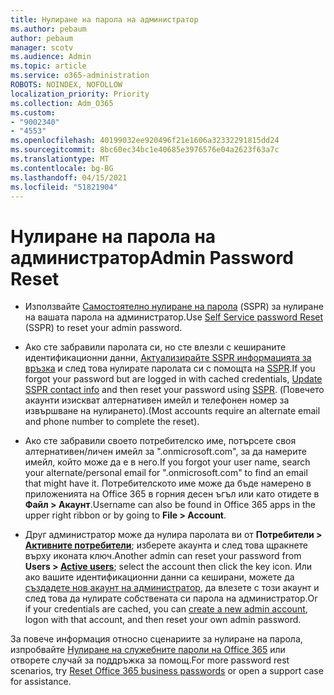 ```yaml
---
title: Нулиране на парола на администратор
ms.author: pebaum
author: pebaum
manager: scotv
ms.audience: Admin
ms.topic: article
ms.service: o365-administration
ROBOTS: NOINDEX, NOFOLLOW
localization_priority: Priority
ms.collection: Adm_O365
ms.custom:
- "9002340"
- "4553"
ms.openlocfilehash: 40199032ee920496f21e1606a32332291815dd24
ms.sourcegitcommit: 8bc60ec34bc1e40685e3976576e04a2623f63a7c
ms.translationtype: MT
ms.contentlocale: bg-BG
ms.lasthandoff: 04/15/2021
ms.locfileid: "51821904"
---
```

# <a name="admin-password-reset"></a><span data-ttu-id="3a400-102">Нулиране на парола на администратор</span><span class="sxs-lookup"><span data-stu-id="3a400-102">Admin Password Reset</span></span>

- <span data-ttu-id="3a400-103">Използвайте [Самостоятелно нулиране на парола](https://passwordreset.microsoftonline.com/) (SSPR) за нулиране на вашата парола на администратор.</span><span class="sxs-lookup"><span data-stu-id="3a400-103">Use [Self Service password Reset](https://passwordreset.microsoftonline.com/) (SSPR) to reset your admin password.</span></span>

- <span data-ttu-id="3a400-104">Ако сте забравили паролата си, но сте влезли с кешираните идентификационни данни, [Актуализирайте SSPR информацията за връзка](https://go.microsoft.com/fwlink/?linkid=849451) и след това нулирате паролата си с помощта на [SSPR](https://passwordreset.microsoftonline.com/).</span><span class="sxs-lookup"><span data-stu-id="3a400-104">If you forgot your password but are logged in with cached credentials, [Update SSPR contact info](https://go.microsoft.com/fwlink/?linkid=849451) and then reset your password using [SSPR](https://passwordreset.microsoftonline.com/).</span></span>  <span data-ttu-id="3a400-105">(Повечето акаунти изискват алтернативен имейл и телефонен номер за извършване на нулирането).</span><span class="sxs-lookup"><span data-stu-id="3a400-105">(Most accounts require an alternate email and phone number to complete the reset).</span></span>

- <span data-ttu-id="3a400-106">Ако сте забравили своето потребителско име, потърсете своя алтернативен/личен имейл за ".onmicrosoft.com", за да намерите имейл, който може да е в него.</span><span class="sxs-lookup"><span data-stu-id="3a400-106">If you forgot your user name, search your alternate/personal email for ".onmicrosoft.com" to find an email that might have it.</span></span>  <span data-ttu-id="3a400-107">Потребителското име може да бъде намерено в приложенията на Office 365 в горния десен ъгъл или като отидете в **Файл > Акаунт**.</span><span class="sxs-lookup"><span data-stu-id="3a400-107">Username can also be found in Office 365 apps in the upper right ribbon or by going to **File > Account**.</span></span>

- <span data-ttu-id="3a400-108">Друг администратор може да нулира паролата ви от **Потребители > [Активните потребители](https://portal.office.com/adminportal/home#/users)**; изберете акаунта и след това щракнете върху иконата ключ.</span><span class="sxs-lookup"><span data-stu-id="3a400-108">Another admin can reset your password from **Users > [Active users](https://portal.office.com/adminportal/home#/users)**; select the account then click the key icon.</span></span>  <span data-ttu-id="3a400-109">Или ако вашите идентификационни данни са кеширани, можете да [създадете нов акаунт на администратор](https://portal.office.com/adminportal/home#/users), да влезете с този акаунт и след това да нулирате собствената си парола на администратор.</span><span class="sxs-lookup"><span data-stu-id="3a400-109">Or if your credentials are cached, you can [create a new admin account](https://portal.office.com/adminportal/home#/users), logon with that account, and then reset your own admin password.</span></span>

<span data-ttu-id="3a400-110">За повече информация относно сценариите за нулиране на парола, изпробвайте [Нулиране на служебните пароли на Office 365](https://docs.microsoft.com/microsoft-365/admin/add-users/reset-passwords) или отворете случай за поддръжка за помощ.</span><span class="sxs-lookup"><span data-stu-id="3a400-110">For more password rest scenarios, try [Reset Office 365 business passwords](https://docs.microsoft.com/microsoft-365/admin/add-users/reset-passwords) or open a support case for assistance.</span></span>
